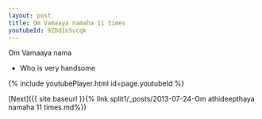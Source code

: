 ```yaml
---
layout: post
title: Om Vamaaya namaha 11 times
youtubeId: 9ZDdIoSucqk
---
```

 
 
Om Vamaaya nama 
 
 -  Who is very handsome 
 
  
 
  
 
 
 
 
 
 


{% include youtubePlayer.html id=page.youtubeId %}
 
[Next]({{ site.baseurl }}{% link  split1/_posts/2013-07-24-Om athideepthaya namaha 11 times.md%})
 
